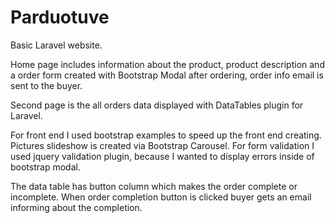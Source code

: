 # Parduotuve

Basic Laravel website. 

Home page includes information about the product, product description and a order form created with Bootstrap Modal after ordering, order info email is sent to the buyer.

Second page is the all orders data displayed with DataTables plugin for Laravel.

For front end I used bootstrap examples to speed up the front end creating. Pictures slideshow is created via Bootstrap Carousel. 
For form validation I used jquery validation plugin, because I wanted to display errors inside of bootstrap modal.

The data table has button column which makes the order complete or incomplete. When order completion button is clicked buyer gets an email informing about the completion.
